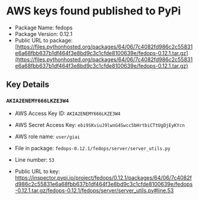 # AWS keys found published to PyPi

* Package Name: fedops
* Package Version: 0.12.1
* Public URL to package: [https://files.pythonhosted.org/packages/64/06/7c4082fd986c2c55831e6a68fbb637b1df464f3e8bd9c3c1cfde8100639e/fedops-0.12.1.tar.gz](https://files.pythonhosted.org/packages/64/06/7c4082fd986c2c55831e6a68fbb637b1df464f3e8bd9c3c1cfde8100639e/fedops-0.12.1.tar.gz)

## Key Details

### `AKIA2ENEMY666LKZE3W4`

* AWS Access Key ID: `AKIA2ENEMY666LKZE3W4`
* AWS Secret Access Key: `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` 
* AWS role name: `user/giai`
* File in package: `fedops-0.12.1/fedops/server/server_utils.py`
* Line number: `53`

* Public URL to key: https://inspector.pypi.io/project/fedops/0.12.1/packages/64/06/7c4082fd986c2c55831e6a68fbb637b1df464f3e8bd9c3c1cfde8100639e/fedops-0.12.1.tar.gz/fedops-0.12.1/fedops/server/server_utils.py#line.53


